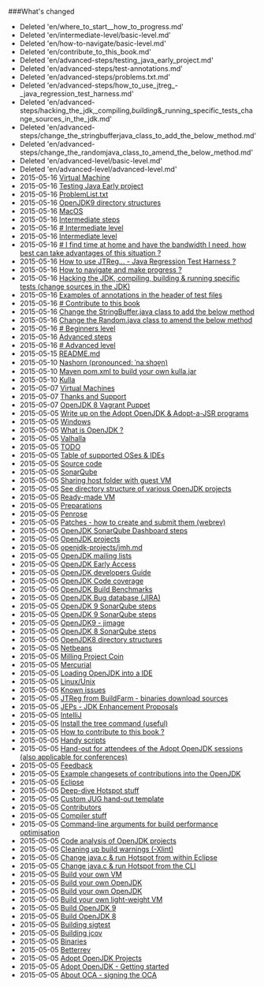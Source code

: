 ###What's changed


* Deleted 'en/where_to_start__how_to_progress.md'
* Deleted 'en/intermediate-level/basic-level.md'
* Deleted 'en/how-to-navigate/basic-level.md'
* Deleted 'en/contribute_to_this_book.md'
* Deleted 'en/advanced-steps/testing_java_early_project.md'
* Deleted 'en/advanced-steps/test-annotations.md'
* Deleted 'en/advanced-steps/problems.txt.md'
* Deleted 'en/advanced-steps/how_to_use_jtreg_-_java_regression_test_harness.md'
* Deleted 'en/advanced-steps/hacking_the_jdk,_compiling,_building_&_running_specific_tests_change_sources_in_the_jdk.md'
* Deleted 'en/advanced-steps/change_the_stringbufferjava_class_to_add_the_below_method.md'
* Deleted 'en/advanced-steps/change_the_randomjava_class_to_amend_the_below_method.md'
* Deleted 'en/advanced-level/basic-level.md'
* Deleted 'en/advanced-level/advanced-level.md'
* 2015-05-16 [Virtual Machine](known-issues/known_issues_virtual_machine.md)
* 2015-05-16 [Testing Java Early project](intermediate-steps/testing_java_early_project.md)
* 2015-05-16 [ProblemList.txt](intermediate-steps/problems.txt.md)
* 2015-05-16 [OpenJDK9 directory structures](intermediate-steps/openjdk9_directory_structures.md)
* 2015-05-16 [MacOS](known-issues/known_issues_macos.md)
* 2015-05-16 [Intermediate steps](intermediate-steps/intermediate_steps.md)
* 2015-05-16 [# Intermediate level](how-to-navigate/intermediate-level.md)
* 2015-05-16 [Intermediate level](basic-level.md)
* 2015-05-16 [# I find time at home and have the bandwidth I need, how best can take advantages of this situation ?](how-to-navigate/free-time-ample-bandwidth.md)
* 2015-05-16 [How to use JTReg… - Java Regression Test Harness ?](intermediate-steps/how_to_use_jtreg_-_java_regression_test_harness.md)
* 2015-05-16 [How to navigate and make progress ?](how-to-navigate/how-to-navigate-and-make-progress.md)
* 2015-05-16 [Hacking the JDK, compiling, building & running specific tests (change sources in the JDK)](intermediate-steps/hacking_the_jdk,_compiling,_building_&_running_specific_tests_change_sources_in_the_jdk.md)
* 2015-05-16 [Examples of annotations in the header of test files](intermediate-steps/test-annotations.md)
* 2015-05-16 [# Contribute to this book](how-to-navigate/contribute_to_this_book.md)
* 2015-05-16 [Change the StringBuffer.java class to add the below method](intermediate-steps/change_the_stringbufferjava_class_to_add_the_below_method.md)
* 2015-05-16 [Change the Random.java class to amend the below method](intermediate-steps/change_the_randomjava_class_to_amend_the_below_method.md)
* 2015-05-16 [# Beginners level](how-to-navigate/beginners-level.md)
* 2015-05-16 [Advanced steps](advanced-steps/advanced_steps.md)
* 2015-05-16 [# Advanced level](how-to-navigate/advanced-level.md)
* 2015-05-15 [README.md](README.md)
* 2015-05-10 [Nashorn (pronounced: ˈnaːshɔɐ̯n)](openjdk-projects/nashorn.md)
* 2015-05-10 [Maven pom.xml to build your own kulla.jar](openjdk-projects/kulla-pom-xml.md)
* 2015-05-10 [Kulla](openjdk-projects/kulla.md)
* 2015-05-07 [Virtual Machines](virtual-machines/virtual_machines.md)
* 2015-05-07 [Thanks and Support](thanks_and_support.md)
* 2015-05-07 [OpenJDK 8 Vagrant Puppet](virtual-machines/adoptjdk_puppet_vm.md)
* 2015-05-05 [Write up on the Adopt OpenJDK & Adopt-a-JSR programs](adopt-openjdk-getting-started/write_up_on_the_adopt_openjdk_&_adopt-a-jsr_programs.md)
* 2015-05-05 [Windows](known-issues/known_issues_windows.md)
* 2015-05-05 [What is OpenJDK ?](adopt-openjdk-getting-started/what_is_openjdk.md)
* 2015-05-05 [Valhalla](openjdk-projects/valhalla.md)
* 2015-05-05 [ TODO](virtual-machines/TODO.md)
* 2015-05-05 [Table of supported OSes & IDEs](adopt-openjdk-getting-started/table_of_supported_oses_&_ides.md)
* 2015-05-05 [Source code](source-code/source_code.md)
* 2015-05-05 [SonarQube](known-issues/known_issues_sonarqube.md)
* 2015-05-05 [Sharing host folder with guest VM](virtual-machines/sharing_host_folder_with_guest_vm.md)
* 2015-05-05 [See directory structure of various OpenJDK projects](intermediate-steps/see_directory_structure_of_various_openjdk_projects.md)
* 2015-05-05 [Ready-made VM](virtual-machines/ready-made_vm.md)
* 2015-05-05 [Preparations](preparations.md)
* 2015-05-05 [Penrose](openjdk-projects/penrose.md)
* 2015-05-05 [Patches - how to create and submit them (webrev)](intermediate-steps/patches_-_how_to_create_and_submit_them_webrev.md)
* 2015-05-05 [OpenJDK SonarQube Dashboard steps](intermediate-steps/openjdk_sonarqube_dashboard_steps.md)
* 2015-05-05 [OpenJDK projects](openjdk-projects/openjdk_projects.md)
* 2015-05-05 [openjdk-projects/jmh.md](openjdk-projects/jmh.md)
* 2015-05-05 [OpenJDK mailing lists](openjdk-mailing-lists.md)
* 2015-05-05 [OpenJDK Early Access](binaries/openjdk_early_access.md)
* 2015-05-05 [OpenJDK developers Guide](intermediate-steps/openjdk_developers_guide.md)
* 2015-05-05 [OpenJDK Code coverage](advanced-steps/openjdk_code_coverage.md)
* 2015-05-05 [OpenJDK Build Benchmarks](adopt-openjdk-getting-started/openjdk-build-benchmarks.md)
* 2015-05-05 [OpenJDK Bug database (JIRA)](adopt-openjdk-getting-started/openjdk_bug_database_jira.md)
* 2015-05-05 [OpenJDK 9 SonarQube steps](intermediate-steps/openjdk9_sonarqube_steps.md)
* 2015-05-05 [OpenJDK 9 SonarQube steps](intermediate-steps/openjdk_9_sonarqube_steps.md)
* 2015-05-05 [OpenJDK9 - jimage](intermediate-steps/openjdk9-jimage.md)
* 2015-05-05 [OpenJDK 8 SonarQube steps](intermediate-steps/openjdk8_sonarqube_steps.md)
* 2015-05-05 [OpenJDK8 directory structures](intermediate-steps/openjdk8_directory_structures.md)
* 2015-05-05 [Netbeans](source-code/loading_openjdk_in_netbeans.md)
* 2015-05-05 [Milling Project Coin](intermediate-steps/milling_project_coin.md)
* 2015-05-05 [Mercurial](known-issues/known_issues_mercurial.md)
* 2015-05-05 [Loading OpenJDK into a IDE](source-code/loading_openjdk_into_ide.md)
* 2015-05-05 [Linux/Unix](known-issues/known_issues_linuxunix.md)
* 2015-05-05 [Known issues](known-issues/known_issues.md)
* 2015-05-05 [JTReg from BuildFarm - binaries download sources](binaries/jtreg_from_buildfarm.md)
* 2015-05-05 [JEPs - JDK Enhancement Proposals](intermediate-steps/jeps_-_jdk_enhancement_proposals.md)
* 2015-05-05 [IntelliJ](source-code/loading_openjdk_in_intellij.md)
* 2015-05-05 [Install the tree command (useful)](adopt-openjdk-getting-started/install_the_tree_command.md)
* 2015-05-05 [How to contribute to this book ?](contribute.md)
* 2015-05-05 [Handy scripts](handy-scripts-for-OpenJDK-developers.md)
* 2015-05-05 [Hand-out for attendees of the Adopt OpenJDK sessions (also applicable for conferences)](adopt-openjdk-getting-started/hand-out_for_attendees_of_the_adopt_openjdk_sessions_also_applicable_for_conferences.md)
* 2015-05-05 [Feedback](feedback.md)
* 2015-05-05 [Example changesets of contributions into the OpenJDK](intermediate-steps/example_changesets_of_contributions_into_the_openjdk.md)
* 2015-05-05 [Eclipse](source-code/loading_openjdk_in_eclipse.md)
* 2015-05-05 [Deep-dive Hotspot stuff](advanced-steps/deep-dive_hotspot_stuff.md)
* 2015-05-05 [Custom JUG hand-out template](adopt-openjdk-getting-started/custom_jug_hand-out_template.md)
* 2015-05-05 [Contributors](contributors.md)
* 2015-05-05 [Compiler stuff](advanced-steps/compiler_stuff.md)
* 2015-05-05 [Command-line arguments for build performance optimisation](intermediate-steps/command-line_arguments_for_build_performance_optimisation.md)
* 2015-05-05 [Code analysis of OpenJDK projects](intermediate-steps/code_analysis_of_openjdk_projects.md)
* 2015-05-05 [Cleaning up build warnings (-Xlint)](intermediate-steps/cleaning_up_build_warnings.md)
* 2015-05-05 [Change java.c & run Hotspot from within Eclipse](advanced-steps/change_javac_&_run_hotspot_from_within_eclipse.md)
* 2015-05-05 [Change java.c & run Hotspot from the CLI](advanced-steps/change_javac_&_run_hotspot_from_the_cli.md)
* 2015-05-05 [Build your own VM](virtual-machines/build_your_own_vm.md)
* 2015-05-05 [Build your own OpenJDK](virtual-machines/build_your_own_openjdk.md)
* 2015-05-05 [Build your own OpenJDK](binaries/build_your_own_openjdk.md)
* 2015-05-05 [Build your own light-weight VM](virtual-machines/build_your_own_lightweight_vm.md)
* 2015-05-05 [Build OpenJDK 9](binaries/build_openjdk_9.md)
* 2015-05-05 [Build OpenJDK 8](binaries/build_openjdk_8.md)
* 2015-05-05 [Building sigtest](advanced-steps/building_sigtest.md)
* 2015-05-05 [Building jcov](advanced-steps/building_jcov.md)
* 2015-05-05 [Binaries](binaries/binaries.md)
* 2015-05-05 [Betterrev](adoptopenjdk-projects/adoptopenjdk_projects_betterrev.md)
* 2015-05-05 [Adopt OpenJDK Projects](adoptopenjdk-projects/adopt_openjdk_projects.md)
* 2015-05-05 [Adopt OpenJDK - Getting started](adopt-openjdk-getting-started/adopt_openjdk_-_getting_started.md)
* 2015-05-05 [About OCA - signing the OCA](adopt-openjdk-getting-started/about_oca_-_signing_the_oca.md)
